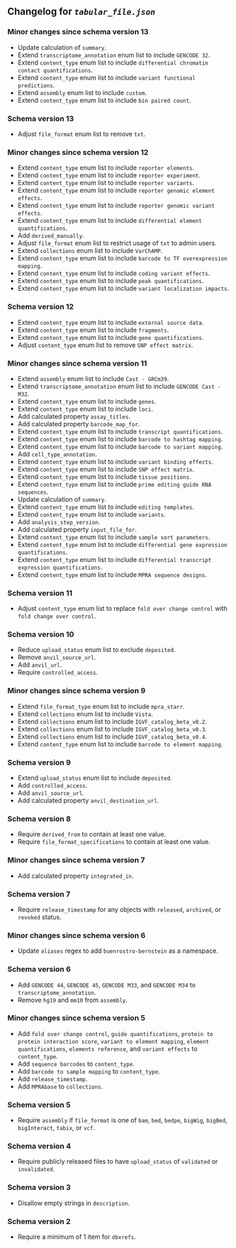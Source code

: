 ## Changelog for *`tabular_file.json`*

### Minor changes since schema version 13

* Update calculation of `summary`.
* Extend `transcriptome_annotation` enum list to include `GENCODE 32`.
* Extend `content_type` enum list to include `differential chromatin contact quantifications`.
* Extend `content_type` enum list to include `variant functional predictions`.
* Extend `assembly` enum list to include `custom`.
* Extend `content_type` enum list to include `bin paired count`.

### Schema version 13

* Adjust `file_format` enum list to remove `txt`.

### Minor changes since schema version 12

* Extend `content_type` enum list to include `reporter elements`.
* Extend `content_type` enum list to include `reporter experiment`.
* Extend `content_type` enum list to include `reporter variants`.
* Extend `content_type` enum list to include `reporter genomic element effects`.
* Extend `content_type` enum list to include `reporter genomic variant effects`.
* Extend `content_type` enum list to include `differential element quantifications`.
* Add `derived_manually`.
* Adjust `file_format` enum list to restrict usage of `txt` to admin users.
* Extend `collections` enum list to include `VarChAMP`.
* Extend `content_type` enum list to include `barcode to TF overexpression mapping`.
* Extend `content_type` enum list to include `coding variant effects`.
* Extend `content_type` enum list to include `peak quantifications`.
* Extend `content_type` enum list to include `variant localization impacts`.

### Schema version 12

* Extend `content_type` enum list to include `external source data`.
* Extend `content_type` enum list to include `fragments`.
* Extend `content_type` enum list to include `gene quantifications`.
* Adjust `content_type` enum list to remove `SNP effect matrix`.

### Minor changes since schema version 11

* Extend `assembly` enum list to include `Cast - GRCm39`.
* Extend `transcriptome_annotation` enum list to include `GENCODE Cast - M32`.
* Extend `content_type` enum list to include `genes`.
* Extend `content_type` enum list to include `loci`.
* Add calculated property `assay_titles`.
* Add calculated property `barcode_map_for`.
* Extend `content_type` enum list to include `transcript quantifications`.
* Extend `content_type` enum list to include `barcode to hashtag mapping`.
* Extend `content_type` enum list to include `barcode to variant mapping`.
* Add `cell_type_annotation`.
* Extend `content_type` enum list to include `variant binding effects`.
* Extend `content_type` enum list to include `SNP effect matrix`.
* Extend `content_type` enum list to include `tissue positions`.
* Extend `content_type` enum list to include `prime editing guide RNA sequences`.
* Update calculation of `summary`.
* Extend `content_type` enum list to include `editing templates`.
* Extend `content_type` enum list to include `variants`.
* Add `analysis_step_version`.
* Add calculated property `input_file_for`.
* Extend `content_type` enum list to include `sample sort parameters`.
* Extend `content_type` enum list to include `differential gene expression quantifications`.
* Extend `content_type` enum list to include `differential transcript expression quantifications`.
* Extend `content_type` enum list to include `MPRA sequence designs`.

### Schema version 11

* Adjust `content_type` enum list to replace `fold over change control` with `fold change over control`.

### Schema version 10

* Reduce `upload_status` enum list to exclude `deposited`.
* Remove `anvil_source_url`.
* Add `anvil_url`.
* Require `controlled_access`.

### Minor changes since schema version 9

* Extend `file_format_type` enum list to include `mpra_starr`.
* Extend `collections` enum list to include `Vista`.
* Extend `collections` enum list to include `IGVF_catalog_beta_v0.2`.
* Extend `collections` enum list to include `IGVF_catalog_beta_v0.3`.
* Extend `collections` enum list to include `IGVF_catalog_beta_v0.4`.
* Extend `content_type` enum list to include `barcode to element mapping`.

### Schema version 9

* Extend `upload_status` enum list to include `deposited`.
* Add `controlled_access`.
* Add `anvil_source_url`.
* Add calculated property `anvil_destination_url`.

### Schema version 8

* Require `derived_from` to contain at least one value.
* Require `file_format_specifications` to contain at least one value.

### Minor changes since schema version 7

* Add calculated property `integrated_in`.

### Schema version 7

* Require `release_timestamp` for any objects with `released`, `archived`, or `revoked` status.

### Minor changes since schema version 6

* Update `aliases` regex to add `buenrostro-bernstein` as a namespace.

### Schema version 6

* Add `GENCODE 44`, `GENCODE 45`, `GENCODE M33`, and `GENCODE M34` to `transcriptome_annotation`.
* Remove `hg19` and `mm10` from `assembly`.

### Minor changes since schema version 5

* Add `fold over change control`, `guide quantifications`, `protein to protein interaction score`, `variant to element mapping`, `element quantifications`, `elements reference`, and `variant effects` to `content_type`.
* Add `sequence barcodes` to `content_type`.
* Add `barcode to sample mapping` to `content_type`.
* Add `release_timestamp`.
* Add `MPRAbase` to `collections`.

### Schema version 5

* Require `assembly` if `file_format` is one of `bam`, `bed`, `bedpe`, `bigWig`, `bigBed`, `bigInteract`, `tabix`, or `vcf`.

### Schema version 4

* Require publicly released files to have `upload_status` of `validated` or `invalidated`.

### Schema version 3

* Disallow empty strings in `description`.

### Schema version 2

* Require a minimum of 1 item for `dbxrefs`.
